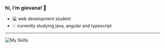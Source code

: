 
### hi, i’m giovana! 🌈

- 💻 web development student
- ✨ currently studying java, angular and typescript

<hr>

![My Skills](https://skillicons.dev/icons?i=js,py,java,spring,mysql,react,angular,aws,docker,git)




